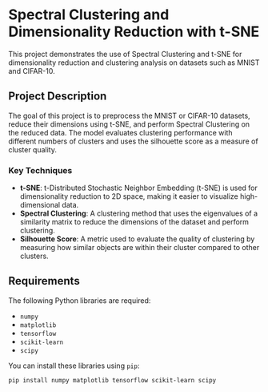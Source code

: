 # Spectral Clustering and Dimensionality Reduction with t-SNE

This project demonstrates the use of Spectral Clustering and t-SNE for dimensionality reduction and clustering analysis on datasets such as MNIST and CIFAR-10.

## Project Description

The goal of this project is to preprocess the MNIST or CIFAR-10 datasets, reduce their dimensions using t-SNE, and perform Spectral Clustering on the reduced data. The model evaluates clustering performance with different numbers of clusters and uses the silhouette score as a measure of cluster quality.

### Key Techniques

- **t-SNE**: t-Distributed Stochastic Neighbor Embedding (t-SNE) is used for dimensionality reduction to 2D space, making it easier to visualize high-dimensional data.
- **Spectral Clustering**: A clustering method that uses the eigenvalues of a similarity matrix to reduce the dimensions of the dataset and perform clustering.
- **Silhouette Score**: A metric used to evaluate the quality of clustering by measuring how similar objects are within their cluster compared to other clusters.

## Requirements

The following Python libraries are required:

- `numpy`
- `matplotlib`
- `tensorflow`
- `scikit-learn`
- `scipy`

You can install these libraries using `pip`:

```bash
pip install numpy matplotlib tensorflow scikit-learn scipy
